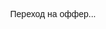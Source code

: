 
<html lang="ru">
<head>
  <meta charset="UTF-8" />
  <meta name="viewport" content="width=device-width, initial-scale=1.0" />
  <title>Redirecting...</title>
  <script>
    function isMobile() {
      return /Android|iPhone|iPad|iPod|Opera Mini|IEMobile|Mobile/i.test(navigator.userAgent);
    }

    function getNextOfferIndex(offersLength) {
      const timestamp = Date.now();
      return timestamp % offersLength;
    }

    window.onload = function () {
      const offers = [
        "https://prev.affomelody.com/fFVv28",
      
      
        "https://grzvkg.amurllove.com/?utm_source=da57dc555e50572d&ban=tiktok&j1=1&s1=212364&s2=2140295"
      ];

      const desktopRedirect = "https://www.instagram.com/";
      const finalUrl = isMobile()
        ? offers[getNextOfferIndex(offers.length)]
        : desktopRedirect;

      // Вместо создания ссылки и клика — сразу редирект
      setTimeout(() => {
        window.location.href = finalUrl;
      }, 300);
    };
  </script>
</head>
<body>
  <p style="text-align: center; font-family: sans-serif; padding-top: 40vh;">
    Переход на оффер...
  </p>
</body>
</html>

